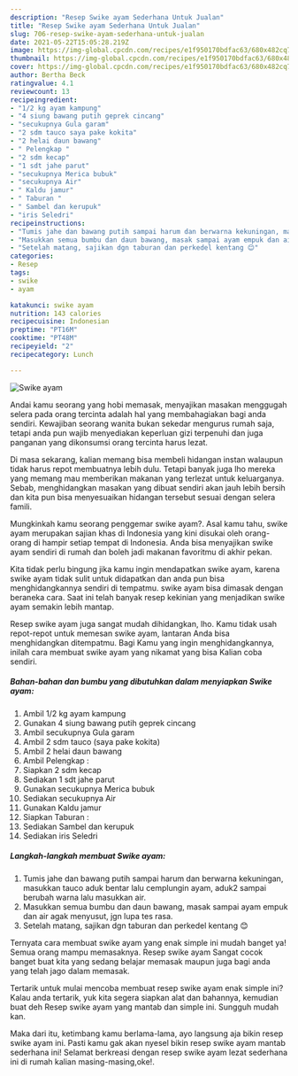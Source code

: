 ```yaml
---
description: "Resep Swike ayam Sederhana Untuk Jualan"
title: "Resep Swike ayam Sederhana Untuk Jualan"
slug: 706-resep-swike-ayam-sederhana-untuk-jualan
date: 2021-05-22T15:05:28.219Z
image: https://img-global.cpcdn.com/recipes/e1f950170bdfac63/680x482cq70/swike-ayam-foto-resep-utama.jpg
thumbnail: https://img-global.cpcdn.com/recipes/e1f950170bdfac63/680x482cq70/swike-ayam-foto-resep-utama.jpg
cover: https://img-global.cpcdn.com/recipes/e1f950170bdfac63/680x482cq70/swike-ayam-foto-resep-utama.jpg
author: Bertha Beck
ratingvalue: 4.1
reviewcount: 13
recipeingredient:
- "1/2 kg ayam kampung"
- "4 siung bawang putih geprek cincang"
- "secukupnya Gula garam"
- "2 sdm tauco saya pake kokita"
- "2 helai daun bawang"
- " Pelengkap "
- "2 sdm kecap"
- "1 sdt jahe parut"
- "secukupnya Merica bubuk"
- "secukupnya Air"
- " Kaldu jamur"
- " Taburan "
- " Sambel dan kerupuk"
- "iris Seledri"
recipeinstructions:
- "Tumis jahe dan bawang putih sampai harum dan berwarna kekuningan, masukkan tauco aduk bentar lalu cemplungin ayam, aduk2 sampai berubah warna lalu masukkan air."
- "Masukkan semua bumbu dan daun bawang, masak sampai ayam empuk dan air agak menyusut, jgn lupa tes rasa."
- "Setelah matang, sajikan dgn taburan dan perkedel kentang 😊"
categories:
- Resep
tags:
- swike
- ayam

katakunci: swike ayam 
nutrition: 143 calories
recipecuisine: Indonesian
preptime: "PT16M"
cooktime: "PT48M"
recipeyield: "2"
recipecategory: Lunch

---
```



![Swike ayam](https://img-global.cpcdn.com/recipes/e1f950170bdfac63/680x482cq70/swike-ayam-foto-resep-utama.jpg)

Andai kamu seorang yang hobi memasak, menyajikan masakan menggugah selera pada orang tercinta adalah hal yang membahagiakan bagi anda sendiri. Kewajiban seorang  wanita bukan sekedar mengurus rumah saja, tetapi anda pun wajib menyediakan keperluan gizi terpenuhi dan juga panganan yang dikonsumsi orang tercinta harus lezat.

Di masa  sekarang, kalian memang bisa membeli hidangan instan walaupun tidak harus repot membuatnya lebih dulu. Tetapi banyak juga lho mereka yang memang mau memberikan makanan yang terlezat untuk keluarganya. Sebab, menghidangkan masakan yang dibuat sendiri akan jauh lebih bersih dan kita pun bisa menyesuaikan hidangan tersebut sesuai dengan selera famili. 



Mungkinkah kamu seorang penggemar swike ayam?. Asal kamu tahu, swike ayam merupakan sajian khas di Indonesia yang kini disukai oleh orang-orang di hampir setiap tempat di Indonesia. Anda bisa menyajikan swike ayam sendiri di rumah dan boleh jadi makanan favoritmu di akhir pekan.

Kita tidak perlu bingung jika kamu ingin mendapatkan swike ayam, karena swike ayam tidak sulit untuk didapatkan dan anda pun bisa menghidangkannya sendiri di tempatmu. swike ayam bisa dimasak dengan beraneka cara. Saat ini telah banyak resep kekinian yang menjadikan swike ayam semakin lebih mantap.

Resep swike ayam juga sangat mudah dihidangkan, lho. Kamu tidak usah repot-repot untuk memesan swike ayam, lantaran Anda bisa menghidangkan ditempatmu. Bagi Kamu yang ingin menghidangkannya, inilah cara membuat swike ayam yang nikamat yang bisa Kalian coba sendiri.

<!--inarticleads1-->

##### Bahan-bahan dan bumbu yang dibutuhkan dalam menyiapkan Swike ayam:

1. Ambil 1/2 kg ayam kampung
1. Gunakan 4 siung bawang putih geprek cincang
1. Ambil secukupnya Gula garam
1. Ambil 2 sdm tauco (saya pake kokita)
1. Ambil 2 helai daun bawang
1. Ambil  Pelengkap :
1. Siapkan 2 sdm kecap
1. Sediakan 1 sdt jahe parut
1. Gunakan secukupnya Merica bubuk
1. Sediakan secukupnya Air
1. Gunakan  Kaldu jamur
1. Siapkan  Taburan :
1. Sediakan  Sambel dan kerupuk
1. Sediakan iris Seledri




<!--inarticleads2-->

##### Langkah-langkah membuat Swike ayam:

1. Tumis jahe dan bawang putih sampai harum dan berwarna kekuningan, masukkan tauco aduk bentar lalu cemplungin ayam, aduk2 sampai berubah warna lalu masukkan air.
1. Masukkan semua bumbu dan daun bawang, masak sampai ayam empuk dan air agak menyusut, jgn lupa tes rasa.
1. Setelah matang, sajikan dgn taburan dan perkedel kentang 😊




Ternyata cara membuat swike ayam yang enak simple ini mudah banget ya! Semua orang mampu memasaknya. Resep swike ayam Sangat cocok banget buat kita yang sedang belajar memasak maupun juga bagi anda yang telah jago dalam memasak.

Tertarik untuk mulai mencoba membuat resep swike ayam enak simple ini? Kalau anda tertarik, yuk kita segera siapkan alat dan bahannya, kemudian buat deh Resep swike ayam yang mantab dan simple ini. Sungguh mudah kan. 

Maka dari itu, ketimbang kamu berlama-lama, ayo langsung aja bikin resep swike ayam ini. Pasti kamu gak akan nyesel bikin resep swike ayam mantab sederhana ini! Selamat berkreasi dengan resep swike ayam lezat sederhana ini di rumah kalian masing-masing,oke!.

